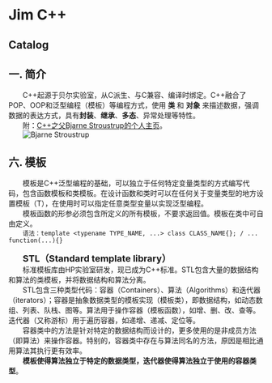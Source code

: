 
# Jim C++

## Catalog ##

## 一. 简介 ##
&ensp;&ensp;&ensp;&ensp;C++起源于贝尔实验室，从C派生、与C兼容、编译时绑定。C++融合了POP、OOP和泛型编程（模板）等编程方式，使用 **类** 和 **对象** 来描述数据，强调数据的表达方式，具有**封装**、**继承**、**多态**、异常处理等特性。  
&ensp;&ensp;&ensp;&ensp;附：[C++之父Bjarne Stroustrup的个人主页](http://www.stroustrup.com/index.html)。  
&ensp;&ensp;&ensp;&ensp;![Bjarne Stroustrup](https://github.com/Jim-CodeHub/Skills-list/raw/master/image/Bjarne_Stroustrup.jpg)

## 六. 模板
&ensp;&ensp;&ensp;&ensp;模板是C++泛型编程的基础，可以独立于任何特定变量类型的方式编写代码，包含函数模板和类模板。在设计函数和类时可以在任何关于变量类型的地方设置模板（T），在使用时可以指定任意类型变量以实现泛型编程。  
&ensp;&ensp;&ensp;&ensp;模板函数的形参必须包含所定义的所有模板，不要求返回值。模板在类中可自由定义。  
&ensp;&ensp;&ensp;&ensp;`语法：template <typename TYPE_NAME, ...> class CLASS_NAME{}; / ... function(...){}`  

&ensp;&ensp;&ensp;&ensp;<font size=4>**STL（Standard template library）**</font>   
&ensp;&ensp;&ensp;&ensp;标准模板库由HP实验室研发，现已成为C++标准。STL包含大量的数据结构和算法的类模板，并将数据结构和算法分离。  
&ensp;&ensp;&ensp;&ensp;STL包含三种类型代码：容器（Containers）、算法（Algorithms）和迭代器（iterators）；容器是抽象数据类型的模板实现（模板类），即数据结构，如动态数组、列表、队栈、图等。算法用于操作容器（模板函数），如增、删、改、查等。迭代器（又称游标）用于遍历容器，如递增、递减、定位等。  
&ensp;&ensp;&ensp;&ensp;容器类中的方法是针对特定的数据结构而设计的，更多使用的是非成员方法（即算法）来操作容器。特别的，容器类中存在与算法同名的方法，原因是相比通用算法其执行更有效率。  
&ensp;&ensp;&ensp;&ensp;**模板使得算法独立于特定的数据类型，迭代器使得算法独立于使用的容器类型**。
